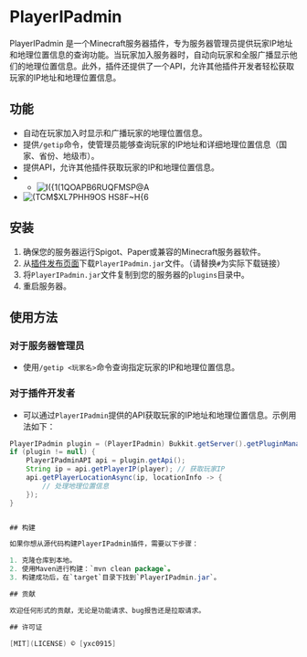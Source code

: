 # PlayerIPadmin

PlayerIPadmin 是一个Minecraft服务器插件，专为服务器管理员提供玩家IP地址和地理位置信息的查询功能。当玩家加入服务器时，自动向玩家和全服广播显示他们的地理位置信息。此外，插件还提供了一个API，允许其他插件开发者轻松获取玩家的IP地址和地理位置信息。

## 功能

- 自动在玩家加入时显示和广播玩家的地理位置信息。
- 提供`/getip`命令，使管理员能够查询玩家的IP地址和详细地理位置信息（国家、省份、地级市）。
- 提供API，允许其他插件获取玩家的IP和地理位置信息。
- - ![I({1(1QOAP$B6RUQFMSP$@A](https://github.com/yxc0915/PlayerIPadmin/assets/62410385/e3b13c37-56de-4c64-9bb6-ab6da85ff468)
- ![(TCM$XL7PHH9OS HS8F~H{6](https://github.com/yxc0915/PlayerIPadmin/assets/62410385/44ac5433-bb13-4703-8623-f364aed0ad49)


## 安装

1. 确保您的服务器运行Spigot、Paper或兼容的Minecraft服务器软件。
2. 从[插件发布页面](#)下载`PlayerIPadmin.jar`文件。（请替换`#`为实际下载链接）
3. 将`PlayerIPadmin.jar`文件复制到您的服务器的`plugins`目录中。
4. 重启服务器。

## 使用方法

### 对于服务器管理员

- 使用`/getip <玩家名>`命令查询指定玩家的IP和地理位置信息。

### 对于插件开发者

- 可以通过`PlayerIPadmin`提供的API获取玩家的IP地址和地理位置信息。示例用法如下：

```java
PlayerIPadmin plugin = (PlayerIPadmin) Bukkit.getServer().getPluginManager().getPlugin("PlayerIPadmin");
if (plugin != null) {
    PlayerIPadminAPI api = plugin.getApi();
    String ip = api.getPlayerIP(player); // 获取玩家IP
    api.getPlayerLocationAsync(ip, locationInfo -> {
        // 处理地理位置信息
    });
}


## 构建

如果你想从源代码构建PlayerIPadmin插件，需要以下步骤：

1. 克隆仓库到本地。
2. 使用Maven进行构建：`mvn clean package`。
3. 构建成功后，在`target`目录下找到`PlayerIPadmin.jar`。

## 贡献

欢迎任何形式的贡献，无论是功能请求、bug报告还是拉取请求。

## 许可证

[MIT](LICENSE) © [yxc0915]

